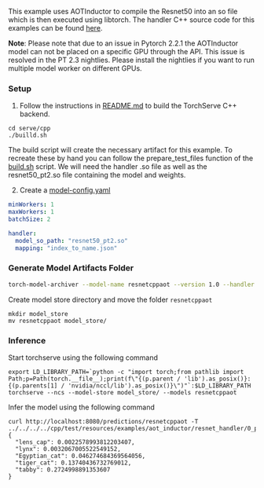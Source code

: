 This example uses AOTInductor to compile the Resnet50 into an so file which is then executed using libtorch.
The handler C++ source code for this examples can be found [here](src).

**Note**: Please note that due to an issue in Pytorch 2.2.1 the AOTInductor model can not be placed on a specific GPU through the API. This issue is resolved in the PT 2.3 nightlies. Please install the nightlies if you want to run multiple model worker on different GPUs.

### Setup
1. Follow the instructions in [README.md](../../../../cpp/README.md) to build the TorchServe C++ backend.

```
cd serve/cpp
./builld.sh
```

The build script will create the necessary artifact for this example.
To recreate these by hand you can follow the prepare_test_files function of the [build.sh](../../../../cpp/build.sh) script.
We will need the handler .so file as well as the resnet50_pt2.so file containing the model and weights.

2. Create a [model-config.yaml](model-config.yaml)

```yaml
minWorkers: 1
maxWorkers: 1
batchSize: 2

handler:
  model_so_path: "resnet50_pt2.so"
  mapping: "index_to_name.json"
```

### Generate Model Artifacts Folder

```bash
torch-model-archiver --model-name resnetcppaot --version 1.0 --handler ../../../../cpp/_build/test/resources/examples/aot_inductor/resnet_handler/libresnet_handler:ResnetCppHandler --runtime LSP --extra-files index_to_name.json,../../../../cpp/_build/test/resources/examples/aot_inductor/resnet_handler/resnet50_pt2.so --config-file model-config.yaml --archive-format no-archive
```

Create model store directory and move the folder `resnetcppaot`

```
mkdir model_store
mv resnetcppaot model_store/
```

### Inference

Start torchserve using the following command

```
export LD_LIBRARY_PATH=`python -c "import torch;from pathlib import Path;p=Path(torch.__file__);print(f\"{(p.parent / 'lib').as_posix()}:{(p.parents[1] / 'nvidia/nccl/lib').as_posix()}\")"`:$LD_LIBRARY_PATH
torchserve --ncs --model-store model_store/ --models resnetcppaot
```


Infer the model using the following command

```
curl http://localhost:8080/predictions/resnetcppaot -T ../../../../cpp/test/resources/examples/aot_inductor/resnet_handler/0_png.pt
{
  "lens_cap": 0.0022578993812203407,
  "lynx": 0.0032067005522549152,
  "Egyptian_cat": 0.046274684369564056,
  "tiger_cat": 0.13740436732769012,
  "tabby": 0.2724998891353607
}
```
